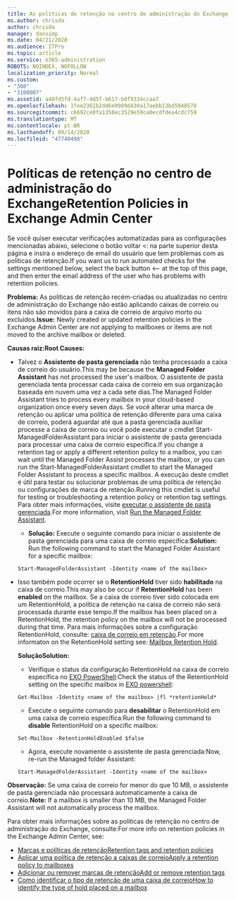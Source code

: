 ```yaml
---
title: As políticas de retenção no centro de administração do Exchange não estão funcionando
ms.author: chrisda
author: chrisda
manager: dansimp
ms.date: 04/21/2020
ms.audience: ITPro
ms.topic: article
ms.service: o365-administration
ROBOTS: NOINDEX, NOFOLLOW
localization_priority: Normal
ms.custom:
- "308"
- "3100007"
ms.assetid: a48fd5fd-4af7-4d5f-b617-b0f9334ccaa7
ms.openlocfilehash: 1fee2361b2dd6e0989d430a17aebb13bd5948578
ms.sourcegitcommit: c6692ce0fa1358ec3529e59ca0ecdfdea4cdc759
ms.translationtype: MT
ms.contentlocale: pt-BR
ms.lasthandoff: 09/14/2020
ms.locfileid: "47740498"
---
```

# <a name="retention-policies-in-exchange-admin-center"></a><span data-ttu-id="fbcb8-102">Políticas de retenção no centro de administração do Exchange</span><span class="sxs-lookup"><span data-stu-id="fbcb8-102">Retention Policies in Exchange Admin Center</span></span>

<span data-ttu-id="fbcb8-103">Se você quiser executar verificações automatizadas para as configurações mencionadas abaixo, selecione o botão voltar <: na parte superior desta página e insira o endereço de email do usuário que tem problemas com as políticas de retenção.</span><span class="sxs-lookup"><span data-stu-id="fbcb8-103">If you want us to run automated checks for the settings mentioned below, select the back button <-- at the top of this page, and then enter the email address of the user who has problems with retention policies.</span></span>

 <span data-ttu-id="fbcb8-104">**Problema:** As políticas de retenção recém-criadas ou atualizadas no centro de administração do Exchange não estão aplicando caixas de correio ou itens não são movidos para a caixa de correio de arquivo morto ou excluídos.</span><span class="sxs-lookup"><span data-stu-id="fbcb8-104">**Issue:** Newly created or updated retention policies in the Exchange Admin Center are not applying to mailboxes or items are not moved to the archive mailbox or deleted.</span></span> 
  
 <span data-ttu-id="fbcb8-105">**Causas raiz:**</span><span class="sxs-lookup"><span data-stu-id="fbcb8-105">**Root Causes:**</span></span>
  
- <span data-ttu-id="fbcb8-106">Talvez o **Assistente de pasta gerenciada** não tenha processado a caixa de correio do usuário.</span><span class="sxs-lookup"><span data-stu-id="fbcb8-106">This may be because the **Managed Folder Assistant** has not processed the user's mailbox.</span></span> <span data-ttu-id="fbcb8-107">O assistente de pasta gerenciada tenta processar cada caixa de correio em sua organização baseada em nuvem uma vez a cada sete dias.</span><span class="sxs-lookup"><span data-stu-id="fbcb8-107">The Managed Folder Assistant tries to process every mailbox in your cloud-based organization once every seven days.</span></span> <span data-ttu-id="fbcb8-108">Se você alterar uma marca de retenção ou aplicar uma política de retenção diferente para uma caixa de correio, poderá aguardar até que a pasta gerenciada auxiliar processe a caixa de correio ou você pode executar o cmdlet Start-ManagedFolderAssistant para iniciar o assistente de pasta gerenciada para processar uma caixa de correio específica.</span><span class="sxs-lookup"><span data-stu-id="fbcb8-108">If you change a retention tag or apply a different retention policy to a mailbox, you can wait until the Managed Folder Assist processes the mailbox, or you can run the Start-ManagedFolderAssistant cmdlet to start the Managed Folder Assistant to process a specific mailbox.</span></span> <span data-ttu-id="fbcb8-109">A execução deste cmdlet é útil para testar ou solucionar problemas de uma política de retenção ou configurações de marca de retenção.</span><span class="sxs-lookup"><span data-stu-id="fbcb8-109">Running this cmdlet is useful for testing or troubleshooting a retention policy or retention tag settings.</span></span> <span data-ttu-id="fbcb8-110">Para obter mais informações, visite [executar o assistente de pasta gerenciada](https://msdn.microsoft.com/library/gg271153%28v=exchsrvcs.149%29.aspx#managedfolderassist).</span><span class="sxs-lookup"><span data-stu-id="fbcb8-110">For more information, visit [Run the Managed Folder Assistant](https://msdn.microsoft.com/library/gg271153%28v=exchsrvcs.149%29.aspx#managedfolderassist).</span></span>
    
  - <span data-ttu-id="fbcb8-111">**Solução:** Execute o seguinte comando para iniciar o assistente de pasta gerenciada para uma caixa de correio específica:</span><span class="sxs-lookup"><span data-stu-id="fbcb8-111">**Solution:** Run the following command to start the Managed Folder Assistant for a specific mailbox:</span></span>
    
  ```
  Start-ManagedFolderAssistant -Identity <name of the mailbox>
  ```

- <span data-ttu-id="fbcb8-112">Isso também pode ocorrer se o **RetentionHold** tiver sido **habilitado** na caixa de correio.</span><span class="sxs-lookup"><span data-stu-id="fbcb8-112">This may also be occur if **RetentionHold** has been **enabled** on the mailbox.</span></span> <span data-ttu-id="fbcb8-113">Se a caixa de correio tiver sido colocada em um RetentionHold, a política de retenção na caixa de correio não será processada durante esse tempo.</span><span class="sxs-lookup"><span data-stu-id="fbcb8-113">If the mailbox has been placed on a RetentionHold, the retention policy on the mailbox will not be processed during that time.</span></span> <span data-ttu-id="fbcb8-114">Para mais informações sobre a configuração RetentionHold, consulte: [caixa de correio em retenção](https://docs.microsoft.com/exchange/security-and-compliance/messaging-records-management/mailbox-retention-hold).</span><span class="sxs-lookup"><span data-stu-id="fbcb8-114">For more informaton on the RetentionHold setting see: [Mailbox Retention Hold](https://docs.microsoft.com/exchange/security-and-compliance/messaging-records-management/mailbox-retention-hold).</span></span>
    
    <span data-ttu-id="fbcb8-115">**Solução**</span><span class="sxs-lookup"><span data-stu-id="fbcb8-115">**Solution:**</span></span>
    
  - <span data-ttu-id="fbcb8-116">Verifique o status da configuração RetentionHold na caixa de correio específica no [EXO PowerShell](https://docs.microsoft.com/powershell/exchange/exchange-online/connect-to-exchange-online-powershell/connect-to-exchange-online-powershell?view=exchange-ps):</span><span class="sxs-lookup"><span data-stu-id="fbcb8-116">Check the status of the RetentionHold setting on the specific mailbox in [EXO powershell](https://docs.microsoft.com/powershell/exchange/exchange-online/connect-to-exchange-online-powershell/connect-to-exchange-online-powershell?view=exchange-ps):</span></span>
    
  ```
  Get-Mailbox -Identity <name of the mailbox> |fl *retentionHold*
  ```

  - <span data-ttu-id="fbcb8-117">Execute o seguinte comando para **desabilitar** o RetentionHold em uma caixa de correio específica:</span><span class="sxs-lookup"><span data-stu-id="fbcb8-117">Run the following command to **disable** RetentionHold on a specific mailbox:</span></span>
    
  ```
  Set-Mailbox -RetentionHoldEnabled $false
  ```

  - <span data-ttu-id="fbcb8-118">Agora, execute novamente o assistente de pasta gerenciada:</span><span class="sxs-lookup"><span data-stu-id="fbcb8-118">Now, re-run the Managed folder Assistant:</span></span>
    
  ```
  Start-ManagedFolderAssistant -Identity <name of the mailbox>
  ```

 <span data-ttu-id="fbcb8-119">**Observação:** Se uma caixa de correio for menor do que 10 MB, o assistente de pasta gerenciada não processará automaticamente a caixa de correio.</span><span class="sxs-lookup"><span data-stu-id="fbcb8-119">**Note:** If a mailbox is smaller than 10 MB, the Managed Folder Assistant will not automatically process the mailbox.</span></span>
 
<span data-ttu-id="fbcb8-120">Para obter mais informações sobre as políticas de retenção no centro de administração do Exchange, consulte:</span><span class="sxs-lookup"><span data-stu-id="fbcb8-120">For more info on retention policies in the Exchange Admin Center, see:</span></span>
- [<span data-ttu-id="fbcb8-121">Marcas e políticas de retenção</span><span class="sxs-lookup"><span data-stu-id="fbcb8-121">Retention tags and retention policies</span></span>](https://docs.microsoft.com/exchange/security-and-compliance/messaging-records-management/retention-tags-and-policies)
- [<span data-ttu-id="fbcb8-122">Aplicar uma política de retenção a caixas de correio</span><span class="sxs-lookup"><span data-stu-id="fbcb8-122">Apply a retention policy to mailboxes</span></span>](https://docs.microsoft.com/exchange/security-and-compliance/messaging-records-management/apply-retention-policy)
- [<span data-ttu-id="fbcb8-123">Adicionar ou remover marcas de retenção</span><span class="sxs-lookup"><span data-stu-id="fbcb8-123">Add or remove retention tags</span></span>](https://docs.microsoft.com/exchange/security-and-compliance/messaging-records-management/add-or-remove-retention-tags)
- [<span data-ttu-id="fbcb8-124">Como identificar o tipo de retenção de uma caixa de correio</span><span class="sxs-lookup"><span data-stu-id="fbcb8-124">How to identify the type of hold placed on a mailbox</span></span>](https://docs.microsoft.com/microsoft-365/compliance/identify-a-hold-on-an-exchange-online-mailbox)
